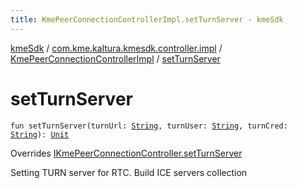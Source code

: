 ```yaml
---
title: KmePeerConnectionControllerImpl.setTurnServer - kmeSdk
---
```


[kmeSdk](../../index.html) / [com.kme.kaltura.kmesdk.controller.impl](../index.html) / [KmePeerConnectionControllerImpl](index.html) / [setTurnServer](./set-turn-server.html)

# setTurnServer

`fun setTurnServer(turnUrl: `[`String`](https://kotlinlang.org/api/latest/jvm/stdlib/kotlin/-string/index.html)`, turnUser: `[`String`](https://kotlinlang.org/api/latest/jvm/stdlib/kotlin/-string/index.html)`, turnCred: `[`String`](https://kotlinlang.org/api/latest/jvm/stdlib/kotlin/-string/index.html)`): `[`Unit`](https://kotlinlang.org/api/latest/jvm/stdlib/kotlin/-unit/index.html)

Overrides [IKmePeerConnectionController.setTurnServer](../../com.kme.kaltura.kmesdk.controller/-i-kme-peer-connection-controller/set-turn-server.html)

Setting TURN server for RTC. Build ICE servers collection

